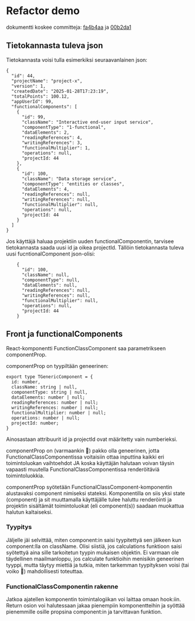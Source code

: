 # Refactor demo

dokumentti koskee committeja: [fa4b4aa](https://github.com/fisma-benefit-app/benefit-app/commit/fa4b4aa6c9ca95d40bb1d690b4b2fb0aa4559db6) ja [00b2da1](https://github.com/fisma-benefit-app/benefit-app/commit/00b2da1cd41bc79bf627ef5e9f20d04765ab78d8)

## Tietokannasta tuleva json

Tietokannasta voisi tulla esimerkiksi seuraavanlainen json:

```
{
  "id": 44,
  "projectName": "project-x",
  "version": 1,
  "createdDate": "2025-01-28T17:23:19",
  "totalPoints": 100.12,
  "appUserId": 99,
  "functionalComponents": [
    {
      "id": 99,
      "className": "Interactive end-user input service",
      "componentType": "1-functional",
      "dataElements": 2,
      "readingReferences": 4,
      "writingReferences": 3,
      "functionalMultiplier": 1,
      "operations": null,
      "projectId: 44
    },
    {
      "id": 100,
      "className": "Data storage service",
      "componentType": "entities or classes",
      "dataElements": 4,
      "readingReferences": null,
      "writingReferences": null,
      "functionalMultiplier": null,
      "operations": null,
      "projectId: 44
    }
  ]
}
```
Jos käyttäjä haluaa projektiin uuden functionalComponentin, tarvisee tietokannasta saada uusi id ja oikea projectId. Tällöin tietokannasta tuleva uusi fucntionalComponent json-olisi:
```
    {
      "id": 100,
      "className": null,
      "componentType": null,
      "dataElements": null,
      "readingReferences": null,
      "writingReferences": null,
      "functionalMultiplier": null,
      "operations": null,
      "projectId: 44
    }
```

## Front ja functionalComponents

React-komponentti FunctionClassComponent saa parametrikseen componentProp.

componentProp on tyypiltään geneerinen:

```
export type TGenericComponent = {
  id: number,
  className: string | null,
  componentType: string | null,
  dataElements: number | null;
  readingReferences: number | null;
  writingReferences: number | null;
  functionalMultiplier: number | null;
  operations: number | null;
  projectId: number;
}
```

Ainosastaan attribuurit id ja projectId ovat määritetty vain numberieksi.

componentProp on (varmaankin 🤔) pakko olla geneerinen, jotta FunctionalClassComponentissa voitaisiin ottaa inputtina kaikki eri
toimintoluokan vaihtoehdot JA koska käyttäjän halutaan voivan täysin vapaasti muutella
FunctionalClassComponentissa renderöitäviä toimintoluokkia.

componentProp syötetään FunctionalClassComponent-komponentin alustavaksi component nimiseksi stateksi. Komponentilla on siis yksi state (component) ja sit muuttamalla käyttäjälle tulee haluttu renderöinti ja projektin sisältämät toimintoluokat (eli component(s)) saadaan muokattua halutun kaltaiseksi. 

### Tyypitys

Jäljelle jäi selvittää, miten component:in saisi tyypitettyä sen jälkeen kun component:lla on className. Olisi siistiä, jos calculations funktioon saisi syötettyä aina sille tarkoitetun tyypin mukaisen objektin. Ei varmaan ole täydellinen maailmanloppu, jos calculate funktioihin menisikin geneerinen tyyppi, mutta täytyy miettiä ja tutkia, miten tarkemman tyypityksen voisi (tai voiko 🤔) mahdollisesti toteuttaa.   

### FunctionalClassComponentin rakenne

Jatkoa ajatellen komponentin toimintalogiikan voi laittaa omaan hook:iin. Return osion voi halutessaan jakaa pienempiin komponentteihin ja syöttää pienemmille osille propsina component:in ja tarvittavan funktion.
